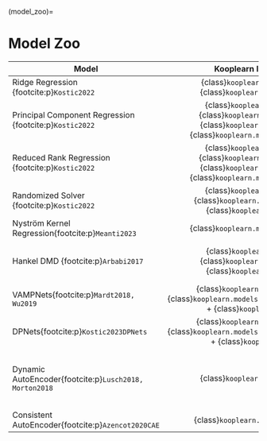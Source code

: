 (model_zoo)=
# Model Zoo 

| Model | Kooplearn Implementation | Notes |
| --- | :---: | --- |
| Ridge Regression {footcite:p}`Kostic2022`|  {class}`kooplearn.models.Linear` or <br>{class}`kooplearn.models.Nonlinear` | Full-rank models. Set `rank` to `None` at initialization. |
| Principal Component Regression {footcite:p}`Kostic2022`|  {class}`kooplearn.models.Linear`,<br>{class}`kooplearn.models.Nonlinear`,<br>{class}`kooplearn.models.Kernel`, or <br>{class}`kooplearn.models.NystroemKernel` | Low-rank models. Set `reduced_rank` to `False` at initialization. |
| Reduced Rank Regression {footcite:p}`Kostic2022`|  {class}`kooplearn.models.Linear`,<br>{class}`kooplearn.models.Nonlinear`,<br>{class}`kooplearn.models.Kernel`, or <br>{class}`kooplearn.models.NystroemKernel` | Optimal{footcite:p}`Kostic2022, Kostic2023SpectralRates` low-rank models. Set `reduced_rank` to `True` at initialization. |
| Randomized Solver {footcite:p}`Kostic2022`|  {class}`kooplearn.models.Linear`,<br>{class}`kooplearn.models.Nonlinear`, or<br>{class}`kooplearn.models.Kernel` | Set `svd_solver` to `'randomized'` at initialization. |
| Nyström Kernel Regression{footcite:p}`Meanti2023` | {class}`kooplearn.models.NystroemKernel` | |
| Hankel DMD {footcite:p}`Arbabi2017` | {class}`kooplearn.models.Linear`<br>{class}`kooplearn.models.Nonlinear`<br>{class}`kooplearn.models.Kernel` | Hankel DMD with an history of $m$ steps is obtained by fitting these models with dataset of context length $m + 1$ |
| VAMPNets{footcite:p}`Mardt2018, Wu2019` | {class}`kooplearn.models.Nonlinear` + {class}`kooplearn.models.feature_maps.NNFeatureMap` + {class}`kooplearn.nn.VAMPLoss` | |
| DPNets{footcite:p}`Kostic2023DPNets` | {class}`kooplearn.models.Nonlinear` + {class}`kooplearn.models.feature_maps.NNFeatureMap` + {class}`kooplearn.nn.DPLoss` | |
| Dynamic AutoEncoder{footcite:p}`Lusch2018, Morton2018` | {class}`kooplearn.models.DynamicAE` | When `use_lstsq_for_evolution == True`, the linear evolution of the embedded state is given by a least square model as in {footcite:t}`Morton2018`.|
| Consistent AutoEncoder{footcite:p}`Azencot2020CAE` | {class}`kooplearn.models.ConsistentAE` | |

```{footbibliography}
```
